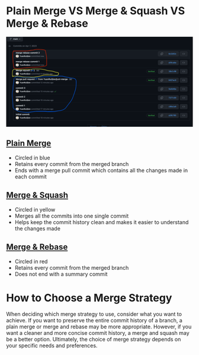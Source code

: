 # Plain Merge VS Merge & Squash VS Merge & Rebase

![](git_history.png)

## [Plain Merge](https://github.com/YuanRuQian/git-merge-demo/tree/just-merge)

- Circled in blue
- Retains every commit from the merged branch
- Ends with a merge pull commit which contains all the changes made in each commit

## [Merge & Squash](https://github.com/YuanRuQian/git-merge-demo/tree/merge-squash)

- Circled in yellow
- Merges all the commits into one single commit
- Helps keep the commit history clean and makes it easier to understand the changes made


## [Merge & Rebase](https://github.com/YuanRuQian/git-merge-demo/tree/merge-rebase)

- Circled in red
- Retains every commit from the merged branch
- Does not end with a summary commit

# How to Choose a Merge Strategy

When deciding which merge strategy to use, consider what you want to achieve. If you want to preserve the entire commit history of a branch, a plain merge or merge and rebase may be more appropriate. However, if you want a cleaner and more concise commit history, a merge and squash may be a better option. Ultimately, the choice of merge strategy depends on your specific needs and preferences.